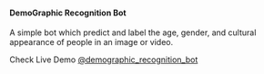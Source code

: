 #### DemoGraphic Recognition Bot

A simple bot which predict and label the age, gender, and cultural appearance of people in an image or video.

Check Live Demo [@demographic_recognition_bot](https://t.me/demographic_recognition_bot)